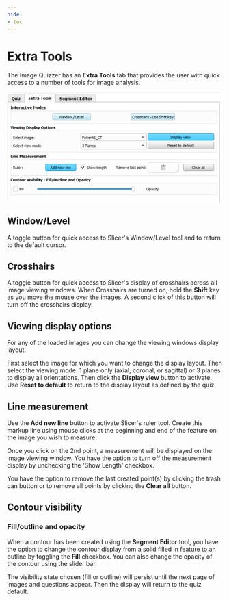 ```yaml
---
hide:
- toc
---
```

<!-- let javascript handle toc on left sidebar -->
# Extra Tools

The Image Quizzer has an **Extra Tools** tab that provides the user with
quick access to a number of tools for image analysis.

![ExtraTools](assets/ExtraTools.png)

## Window/Level

A toggle button for quick access to Slicer's Window/Level tool and to return to the default cursor.

## Crosshairs

A toggle button for quick access to Slicer's display of crosshairs across all image viewing windows.
When Crosshairs are turned on, hold the **Shift** key as you move the mouse over the images.
A second click of this button will turn off the crosshairs display.


## Viewing display options

For any of the loaded images you can change the viewing windows display layout.

First select the image for which you want to change the display layout.
Then select the viewing mode: 1 plane only (axial, coronal, or sagittal) or 3 planes to display all orientations.
Then click the **Display view** button to activate.
Use **Reset to default** to return to the display layout as defined by the quiz.

## Line measurement

Use the **Add new line** button to activate Slicer's ruler tool.
Create this markup line using mouse clicks at the beginning and end of the feature on the image you wish to measure.

Once you click on the 2nd point, a measurement will be displayed on the image viewing window.
You have the option to turn off the measurement display by unchecking the 'Show Length' checkbox.

You have the option to remove the last created point(s) by clicking the trash can button
or to remove all points by clicking the **Clear all** button.


## Contour visibility

### Fill/outline and opacity

When a contour has been created using the **Segment Editor** tool,
you have the option to change the contour display from a solid filled in feature to an outline by toggling the **Fill** checkbox.
You can also change the opacity of the contour using the slider bar.

The visibility state chosen (fill or outline) will persist until the next page of images and questions appear.
Then the display will return to the quiz default.